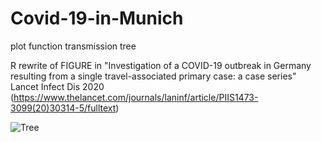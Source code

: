 # Covid-19-in-Munich
plot function transmission tree 

R rewrite of FIGURE in 
"Investigation of a COVID-19 outbreak in Germany resulting from a single travel-associated primary case: a case series"
Lancet Infect Dis 2020 (https://www.thelancet.com/journals/laninf/article/PIIS1473-3099(20)30314-5/fulltext)

![Tree](https://github.com/under-score/Covid-19-in-Munich/blob/master/Rplot.png)

